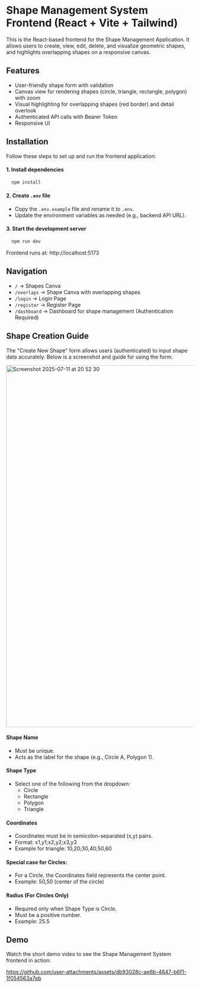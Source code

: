 
# Shape Management System Frontend (React + Vite + Tailwind)

This is the React-based frontend for the Shape Management Application. It allows users to create, view, edit, delete, and visualize geometric shapes, and highlights overlapping shapes on a responsive canvas.

## Features

- User-friendly shape form with validation
- Canvas view for rendering shapes (circle, triangle, rectangle, polygon) with zoom
- Visual highlighting for overlapping shapes (red border) and detail overlook
- Authenticated API calls with Bearer Token
- Responsive UI
## Installation
Follow these steps to set up and run the frontend application:

#### 1. Install dependencies
```bash
  npm install 
```
#### 2. Create `.env` file
* Copy the `.env.example` file and rename it to `.env`.
* Update the environment variables as needed (e.g., backend API URL).

#### 3. Start the development server
```bash
  npm run dev
```

Frontend runs at: http://localhost:5173
## Navigation

- `/` &rarr; Shapes Canva
- `/overlaps` &rarr; Shape Canva with overlapping shapes
- `/login` &rarr; Login Page
- `/register` &rarr; Register Page
- `/dashboard` &rarr; Dashboard for shape management (Authentication Required)

## Shape Creation Guide
The "Create New Shape" form allows users (authenticated) to input shape data accurately. Below is a screenshot and guide for using the form:

<img width="1920" height="974" alt="Screenshot 2025-07-11 at 20 52 30" src="https://github.com/user-attachments/assets/77fd2846-324d-4c20-9098-4ce4fe359c62" />

#### Shape Name
- Must be unique.
- Acts as the label for the shape (e.g., Circle A, Polygon 1).

#### Shape Type
- Select one of the following from the dropdown:
    * Circle
    * Rectangle
    * Polygon
    * Triangle

#### Coordinates
- Coordinates must be in semicolon-separated (x,y) pairs.
- Format: x1,y1;x2,y2;x3,y3
- Example for triangle: 10,20;30,40;50,60

#### Special case for Circles:
- For a Circle, the Coordinates field represents the center point.
- Example: 50,50 (center of the circle)

#### Radius (For Circles Only)
- Required only when Shape Type is Circle.
- Must be a positive number.
- Example: 25.5

## Demo
Watch the short demo video to see the Shape Management System frontend in action:

https://github.com/user-attachments/assets/db93028c-ae6b-4847-b6f1-1f054563a7eb






